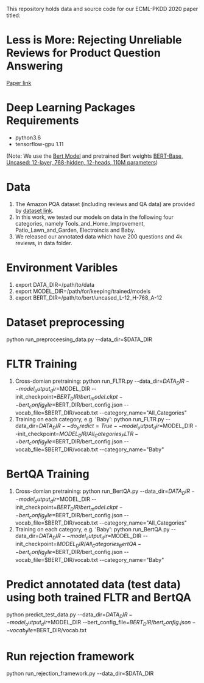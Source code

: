 This repository holds data and source code for our ECML-PKDD 2020 paper titled: 
# Less is More: Rejecting Unreliable Reviews for Product Question Answering 
[Paper link](https://arxiv.org/abs/2007.04526)

# Deep Learning Packages Requirements
- python3.6
- tensorflow-gpu 1.11

(Note: We use the [Bert Model](https://github.com/google-research/bert) and pretrained Bert weights [BERT-Base, Uncased: 12-layer, 768-hidden, 12-heads, 110M parameters](https://storage.googleapis.com/bert_models/2018_10_18/uncased_L-12_H-768_A-12.zip))

# Data
1. The Amazon PQA dataset (including reviews and QA data) are provided by [dataset link](http://cseweb.ucsd.edu/~jmcauley/datasets.html).
2. In this work, we tested our models on data in the following four categories, namely Tools_and_Home_Improvement, Patio_Lawn_and_Garden, Electroincis and Baby.
3. We released our annotated data which have 200 questions and 4k reviews, in data folder.


# Environment Varibles
1. export DATA_DIR=/path/to/data
2. export MODEL_DIR=/path/for/keeping/trained/models
3. export BERT_DIR=/path/to/bert/uncased_L-12_H-768_A-12

# Dataset preprocessing
python run_preproceesing_data.py --data_dir=$DATA_DIR 

# FLTR Training 
1. Cross-domian pretraining:  python run_FLTR.py --data_dir=$DATA_DIR --model_output_dir=$MODEL_DIR --init_checkpoint=$BERT_DIR/bert_model.ckpt --bert_config_file=$BERT_DIR/bert_config.json --vocab_file=$BERT_DIR/vocab.txt --category_name="All_Categories"
2. Training on each category, e.g. 'Baby': python run_FLTR.py --data_dir=$DATA_DIR --do_predict=True --model_output_dir=$MODEL_DIR --init_checkpoint=$MODEL_DIR /All_Categories_FLTR --bert_config_file=$BERT_DIR/bert_config.json --vocab_file=$BERT_DIR/vocab.txt --category_name="Baby"

# BertQA Training
1. Cross-domian pretraining: python run_BertQA.py --data_dir=$DATA_DIR --model_output_dir=$MODEL_DIR --init_checkpoint=$BERT_DIR/bert_model.ckpt --bert_config_file=$BERT_DIR/bert_config.json --vocab_file=$BERT_DIR/vocab.txt --category_name="All_Categories"
2. Training on each category, e.g. 'Baby': python run_BertQA.py --data_dir=$DATA_DIR --model_output_dir=$MODEL_DIR --init_checkpoint=$MODEL_DIR /All_Categories_BertQA --bert_config_file=$BERT_DIR/bert_config.json --vocab_file=$BERT_DIR/vocab.txt --category_name="Baby"

# Predict annotated data (test data) using both trained FLTR and BertQA
python predict_test_data.py --data_dir=$DATA_DIR  --model_output_dir=$MODEL_DIR --bert_config_file=$BERT_DIR/bert_config.json --vocab_file=$BERT_DIR/vocab.txt

# Run rejection framework
python run_rejection_framework.py --data_dir=$DATA_DIR 
